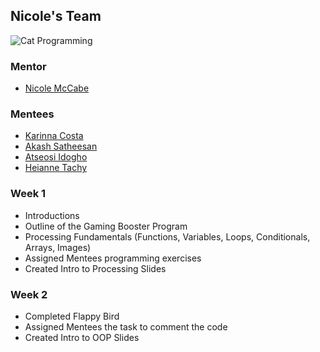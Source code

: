 ## Nicole's Team

![Cat Programming](https://media.giphy.com/media/LmNwrBhejkK9EFP504/giphy.gif)

### Mentor
* [Nicole McCabe](https://github.com/nicolemccabechu)

### Mentees
* [Karinna Costa](https://github.com/nicolemccabechu)
* [Akash Satheesan](https://github.com/nicolemccabechu)
* [Atseosi Idogho](https://github.com/nicolemccabechu)
* [Heianne Tachy](https://github.com/nicolemccabechu)

### Week 1
* Introductions
* Outline of the Gaming Booster Program
* Processing Fundamentals (Functions, Variables, Loops, Conditionals, Arrays, Images)
* Assigned Mentees programming exercises
* Created Intro to Processing Slides

### Week 2
* Completed Flappy Bird
* Assigned Mentees the task to comment the code
* Created Intro to OOP Slides
